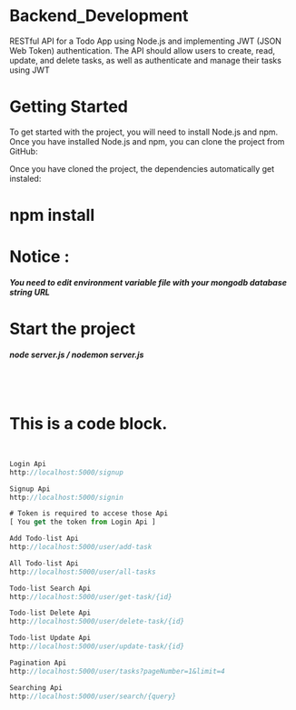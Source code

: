 # Backend_Development
RESTful API for a Todo App using Node.js and implementing JWT (JSON Web Token)
authentication. The API should allow users to create, read, update, and delete tasks, as well as authenticate and manage their
tasks using JWT

# Getting Started

To get started with the project, you will need to install Node.js and npm. Once you have installed Node.js and npm,
you can clone the project from GitHub:

Once you have cloned the project,  the dependencies automatically get instaled:

# npm install

# Notice :
<h5> You need to edit environment variable file with your mongodb database string URL </h5>

# Start the project

<h5> <em> node server.js / nodemon server.js </em> </h5>

<br></br>

# This is a code block.

```js


Login Api
http://localhost:5000/signup 

Signup Api
http://localhost:5000/signin 

# Token is required to accese those Api 
[ You get the token from Login Api ]

Add Todo-list Api
http://localhost:5000/user/add-task

All Todo-list Api
http://localhost:5000/user/all-tasks 

Todo-list Search Api
http://localhost:5000/user/get-task/{id}

Todo-list Delete Api
http://localhost:5000/user/delete-task/{id}

Todo-list Update Api
http://localhost:5000/user/update-task/{id}

Pagination Api
http://localhost:5000/user/tasks?pageNumber=1&limit=4

Searching Api
http://localhost:5000/user/search/{query}




